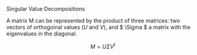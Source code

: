 Singular Value Decompositions

A matrix M can be represented by the product of three matrices: two vectors of orthogoinal values (<i>U</i> and  <i>V</i>), and $ \Sigma $ a matrix with the eigenvalues in the diagonal. 

$$  M = U \Sigma V^t $$


